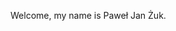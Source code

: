 Welcome, my name is Paweł Jan Żuk.


<!--
<img align="center" src="https://github-readme-stats.vercel.app/api/pin/?username=pjzuk&repo=GRPYlinked&theme=dark&show_owner=true" />
-->
